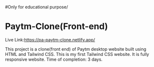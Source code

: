 #Only for educational purpose/
# Paytm-Clone(Front-end)

Live Link:https://pa-paytm-clone.netlify.app/

This project is a clone(front end) of Paytm desktop website built using HTML and Tailwind CSS.
This is my first Tailwind CSS website.
It is fully responsive website.
Time of completion: 3 days.
